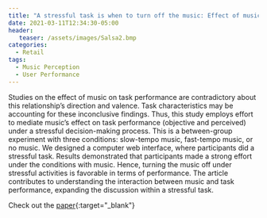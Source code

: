 ```yaml
---
title: "A stressful task is when to turn off the music: Effect of music on task performance mediated by cognitive effort"
date: 2021-03-11T12:34:30-05:00
header:
   teaser: /assets/images/Salsa2.bmp
categories:
  - Retail
tags:
  - Music Perception
  - User Performance
---
```


Studies on the effect of music on task performance are contradictory about this relationship’s direction and valence. 
Task characteristics may be accounting for these inconclusive findings. Thus, this study employs effort to mediate 
music’s effect on task performance (objective and perceived) under a stressful decision-making process. 
This is a between-group experiment with three conditions: slow-tempo music, fast-tempo music, or no music. 
We designed a computer web interface, where participants did a stressful task. Results demonstrated that participants 
made a strong effort under the conditions with music. Hence, turning the music off under stressful activities is 
favorable in terms of performance. The article contributes to understanding 
the interaction between music and task performance, expanding the discussion within a stressful task.

Check out the [paper](https://doi.org/10.1177/0305735621996027){:target="_blank"}


